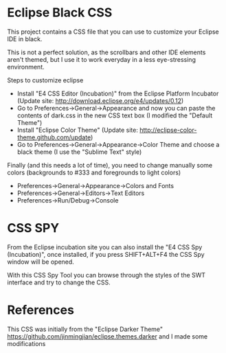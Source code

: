 Eclipse Black CSS
=================

This project contains a CSS file that you can use to customize your Eclipse IDE in black.

This is not a perfect solution, as the scrollbars and other IDE elements aren't themed, but I use it to work everyday in a less eye-stressing environment.

Steps to customize eclipse
* Install "E4 CSS Editor (Incubation)" from the Eclipse Platform Incubator (Update site: http://download.eclipse.org/e4/updates/0.12)
* Go to Preferences->General->Appearance and now you can paste the contents of dark.css in the new CSS text box (I modified the "Default Theme")
* Install "Eclipse Color Theme" (Update site: http://eclipse-color-theme.github.com/update) 
* Go to Preferences->General->Appearance->Color Theme and choose a black theme (I use the "Sublime Text" style)

Finally (and this needs a lot of time), you need to change manually some colors (backgrounds to #333 and foregrounds to light colors)
* Preferences->General->Appearance->Colors and Fonts
* Preferences->General->Editors->Text Editors
* Preferences->Run/Debug->Console

CSS SPY
=======

From the Eclipse incubation site you can also install the "E4 CSS Spy (Incubation)", once installed, if you press SHIFT+ALT+F4 the CSS Spy window will be opened.

With this CSS Spy Tool you can browse through the styles of the SWT interface and try to change the CSS.

References
==========

This CSS was initially from the "Eclipse Darker Theme" https://github.com/jinmingjian/eclipse.themes.darker and I made some modifications